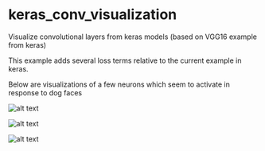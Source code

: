 # keras_conv_visualization
Visualize convolutional layers from keras models (based on VGG16 example from keras)

This example adds several loss terms relative to the current example in keras.

Below are visualizations of a few neurons which seem to activate in response to dog faces

![alt text](https://user-images.githubusercontent.com/7809188/29731626-0abb8372-89b3-11e7-96f2-7908eca2eaec.JPG)

![alt text](https://user-images.githubusercontent.com/7809188/29731628-0be391e0-89b3-11e7-8f2f-e41aeb964f68.JPG)

![alt text](https://user-images.githubusercontent.com/7809188/29731632-0d110782-89b3-11e7-9fdc-e4985c544287.JPG)
